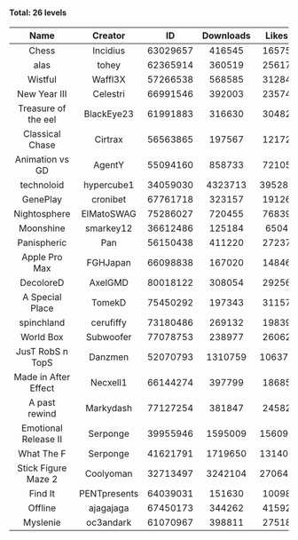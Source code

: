 #### Total: 26 levels

| Name | Creator | ID | Downloads | Likes |
|:---:|:---:|:---:|:---:|:---:|
| Chess | Incidius | 63029657 | 416545 | 16575
| alas | tohey | 62365914 | 360519 | 25617
| Wistful | Waffl3X | 57266538 | 568585 | 31284
| New Year III | Celestri | 66991546 | 392003 | 23574
| Treasure of the eel | BlackEye23 | 61991883 | 316630 | 30482
| Classical Chase | Cirtrax | 56563865 | 197567 | 12172
| Animation vs GD | AgentY | 55094160 | 858733 | 72105
| technoloid | hypercube1 | 34059030 | 4323713 | 395280
| GenePlay | cronibet | 67761718 | 323157 | 19126
| Nightosphere | ElMatoSWAG | 75286027 | 720455 | 76839
| Moonshine | smarkey12 | 36612486 | 125184 | 6504
| Panispheric | Pan | 56150438 | 411220 | 27237
| Apple Pro Max | FGHJapan | 66098838 | 167020 | 14846
| DecoloreD | AxelGMD | 80018122 | 308054 | 29256
| A Special Place | TomekD | 75450292 | 197343 | 31157
| spinchland | cerufiffy | 73180486 | 269132 | 19839
| World Box | Subwoofer | 77078753 | 238977 | 26062
| JusT RobS n TopS | Danzmen | 52070793 | 1310759 | 106370
| Made in After Effect | Necxell1 | 66144274 | 397799 | 18685
| A past rewind | Markydash | 77127254 | 381847 | 24582
| Emotional Release II | Serponge | 39955946 | 1595009 | 156096
| What The F | Serponge | 41621791 | 1719650 | 131403
| Stick Figure Maze 2 | Coolyoman | 32713497 | 3242104 | 270649
| Find It | PENTpresents | 64039031 | 151630 | 10098
| Offline | ajagajaga | 67450173 | 344262 | 41592
| Myslenie | oc3andark | 61070967 | 398811 | 27518
